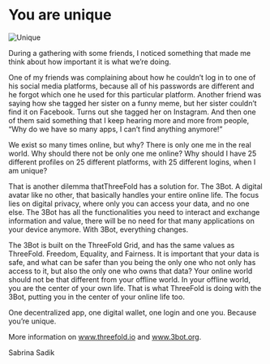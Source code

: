 # You are unique

![Unique](https://images.unsplash.com/photo-1470439058509-295625152166?ixlib=rb-1.2.1&ixid=eyJhcHBfaWQiOjEyMDd9&auto=format&fit=crop&w=1506&q=80)



During a gathering with some friends, I noticed something that made me think about how important it is what we’re doing. 

One of my friends was complaining about how he couldn’t log in to one of his social media platforms, because all of his passwords are different and he forgot which one he used for this particular platform. Another friend was saying how she tagged her sister on a funny meme, but her sister couldn’t find it on Facebook. Turns out she tagged her on Instagram. And then one of them said something that I keep hearing more and more from people, “Why do we have so many apps, I can’t find anything anymore!” 

We exist so many times online, but why? There is only one me in the real world. Why should there not be only one me online? Why should I have 25 different profiles on 25 different platforms, with 25 different logins, when I am unique? 

That is another dilemma thatThreeFold has a solution for. The 3Bot. A digital avatar like no other, that basically handles your entire online life. The focus lies on digital privacy, where only you can access your data, and no one else. The 3Bot has all the functionalities you need to interact and exchange information and value, there will be no need for that many applications on your device anymore. With 3Bot, everything changes. 

The 3Bot is built on the ThreeFold Grid, and has the same values as ThreeFold. Freedom, Equality, and Fairness. It is important that your data is safe, and what can be safer than you being the only one who not only has access to it, but also the only one who owns that data? Your online world should not be that different from your offline world. In your offline world, you are the center of your own life. That is what ThreeFold is doing with the 3Bot, putting you in the center of your online life too. 

One decentralized app, one digital wallet, one login and one you. Because you’re unique. 

More information on www.threefold.io and www.3bot.org. 

Sabrina Sadik
